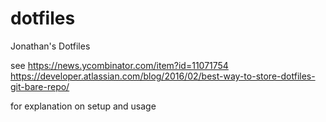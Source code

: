 # dotfiles
Jonathan's Dotfiles

see
https://news.ycombinator.com/item?id=11071754
https://developer.atlassian.com/blog/2016/02/best-way-to-store-dotfiles-git-bare-repo/

for explanation on setup and usage
